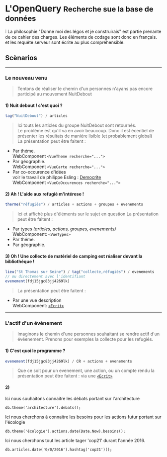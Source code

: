 L'OpenQuery
<small>Recherche sue la base de données</small>
===

:grey_exclamation:
La philosophie "Donne moi des légos et je construirais" est partie prenante
de ce cahier des charges. Les éléments de codage sont donc en français.
et les requête serveur sont écrite au plus compréhensible.

## Scènarios

---

### Le nouveau venu

> Tentons de réaliser le chemin d'un personnes n'ayans pas encore participé
> au mouvement NuitDebout

#### 1) Nuit debout ! c'est quoi ?

```js
tag("NuitDebout") / articles
```
> Ici touts les articles du groupe NuitDebout sont retournés. \
Le probléme est qu'il va en avoir beaucoup. Donc il est écentiel
de présenter les résultats de maniére lisible (et probablement global) \
La présentation peut être faitent :

- Par théme. \
  WebComponent `<VueTheme recherche="...">`
- Par géographie. \
  WebComponent `<VueCarte recherche="...">`
- Par co-occurence d'idées \
  voir le travail de philippe Esling :
  [Democrite](https://github.com/esling/democrite) \
  WebComponent `<VueCoOccurences recherche="...">`


#### 2) Ah ! L'aide aux refugié m'intérese !

```js
therme("réfugiés") / articles + actions + groupes + evenements
```

> Ici et affiché plus d'éléments sur le sujet en question
La présentation peut être faitent :

- Par types *(articles, actions, groupes, evenements)* \
  WebComponent: `<VueTypes>`
- Par théme.
- Par géographie.

#### 3) Oh ! Une collecte de matériel de camping est réaliser devant la bibliothéque !

```js
lieu("St Thomas sur Seine") / tag("collecte,réfugiés") / evenements
// ou directement avec l'identifiant
evenement(fdj15jgc83jj4269lk)
```

> La présentation peut être faitent :

- Par une vue description \
  WebComponent: [`<Ecrit>`]()

---

### L'actif d'un événement

> Imaginons le chemin d'une personnes souhaitant se rendre actif
> d'un évéenement. Prenons pour exemples la collecte pour les refugiés. 

#### 1) C'est quoi le programme ?

```js
evenement(fdj15jgc83jj4269lk) / CR + actions + evenements
```

> Que ce soit pour un evenement, une action, ou un compte rendu
> la présentation peut être faitent : via une [`<Ecrit>`]()

#### 2)  

Ici nous souhaitons connaitre les débats portant sur l'architecture
```javascript=
db.theme('architecture').debats();
```

Ici nous cherchons à connaitre les besoins pour les actions futur portant sur l'écologie
```javascript=
db.theme('écologie').actions.date(Date.Now).besoins();
```
Ici nous cherchons tout les article tager 'cop21' durant l'année 2016.
```javascript=
db.articles.date('0/0/2016').hashtag('cop21')();
```